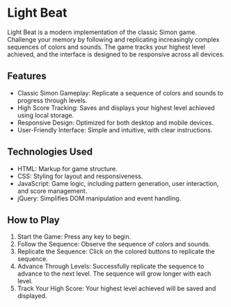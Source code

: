 # Light Beat
Light Beat is a modern implementation of the classic Simon game. Challenge your memory by following and replicating increasingly complex sequences of colors and sounds. The game tracks your highest level achieved, and the interface is designed to be responsive across all devices.

<h2>Features</h2>
<ul>
<li>Classic Simon Gameplay: Replicate a sequence of colors and sounds to progress through levels.</li>
<li>High Score Tracking: Saves and displays your highest level achieved using local storage.</li>
<li>Responsive Design: Optimized for both desktop and mobile devices.</li>
<li>User-Friendly Interface: Simple and intuitive, with clear instructions.</li>
</ul>

<h2>Technologies Used</h2>
<ul>
<li>HTML: Markup for game structure.</li>
<li>CSS: Styling for layout and responsiveness.</li>
<li>JavaScript: Game logic, including pattern generation, user interaction, and score management.</li>
<li>jQuery: Simplifies DOM manipulation and event handling.</li>
</ul>

<h2>How to Play</h2>
<ol>
<li>Start the Game: Press any key to begin.</li>
<li>Follow the Sequence: Observe the sequence of colors and sounds.</li>
<li>Replicate the Sequence: Click on the colored buttons to replicate the sequence.</li>
<li>Advance Through Levels: Successfully replicate the sequence to advance to the next level. The sequence will grow longer with each level.</li>
<li>Track Your High Score: Your highest level achieved will be saved and displayed.</li>
</ol>
